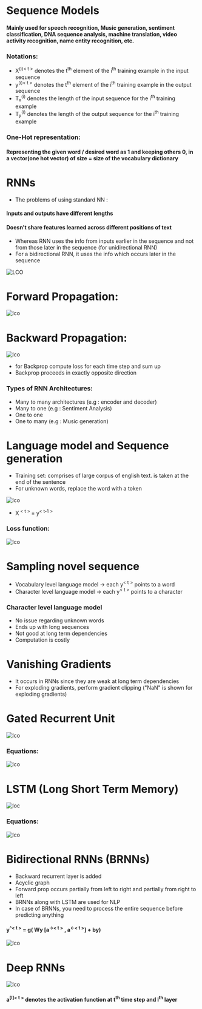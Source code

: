 # Sequence Models
#### Mainly used for speech recognition, Music generation, sentiment classification, DNA sequence analysis, machine translation, video activity recognition, name entity recognition, etc.
### Notations:
- X<sup>(i)< t ></sup> denotes the t<sup>th</sup> element of the i<sup>th</sup> training example in the input sequence
- y<sup>(i)< t ></sup> denotes the t<sup>th</sup> element of the i<sup>th</sup> training example in the output sequence
- T<sub>x</sub><sup>(i)</sup> denotes the length of the input sequence for the i<sup>th</sup> training example
- T<sub>y</sub><sup>(i)</sup> denotes the length of the output sequence for the i<sup>th</sup> training example

### One-Hot representation:
#### Representing the given word / desired word as 1 and keeping others 0, in a vector(one hot vector) of size = size of the vocabulary dictionary

# RNNs
- The problems of using standard NN :
#### Inputs and outputs have different lengths
#### Doesn't share features learned across different positions of text
- Whereas RNN uses the info from inputs earlier in the sequence and not from those later in the sequence (for unidirectional RNN)
- For a bidirectional RNN, it uses the info which occurs later in the sequence

![LCO](https://raw.githubusercontent.com/amanchadha/coursera-deep-learning-specialization/master/C5%20-%20Sequence%20Models/Notes/Images/15.png)
# Forward Propagation:
![lco](https://raw.githubusercontent.com/amanchadha/coursera-deep-learning-specialization/master/C5%20-%20Sequence%20Models/Notes/Images/04.png)
# Backward Propagation:
![lco](https://raw.githubusercontent.com/amanchadha/coursera-deep-learning-specialization/master/C5%20-%20Sequence%20Models/Notes/Images/08.png)

- for Backprop compute loss for each time step and sum up
- Backprop proceeds in exactly opposite direction
### Types of RNN Architectures:
- Many to many architectures (e.g : encoder and decoder)
- Many to one (e.g : Sentiment Analysis)
- One to one
- One to many (e.g : Music generation)

# Language model and Sequence generation
- Training set: comprises of large corpus of english text. <EOS> is taken at the end of the sentence
- For unknown words, replace the word with a token <unk>

![lco](https://raw.githubusercontent.com/amanchadha/coursera-deep-learning-specialization/master/C5%20-%20Sequence%20Models/Notes/Images/13.png)

- X<sup> < t > </sup> = y<sup>< t-1 ></sup>
### Loss function:

![lco](https://raw.githubusercontent.com/amanchadha/coursera-deep-learning-specialization/master/C5%20-%20Sequence%20Models/Notes/Images/14.png)

# Sampling novel sequence
- Vocabulary level language model -> each y<sup>< t ></sup> points to a word
- Character level language model -> each y<sup>< t ></sup> points to a character
### Character level language model
- No issue regarding unknown words
- Ends up with long sequences 
- Not good at long term dependencies
- Computation is costly

# Vanishing Gradients
- It occurs in RNNs since they are weak at long term dependencies 
- For exploding gradients, perform gradient clipping ("NaN" is shown for exploding gradients)

# Gated Recurrent Unit
![lco](https://camo.githubusercontent.com/79e3f02becc35d0996a4cc3583dc5773a1fd6962ddc2a9ab8b63f6550e86c913/68747470733a2f2f6d69726f2e6d656469756d2e636f6d2f76322f726573697a653a6669743a3732332f312a4f386b354e505f4646337a4b4377445a55596f6961412e706e67)

### Equations:
![lco](https://raw.githubusercontent.com/amanchadha/coursera-deep-learning-specialization/master/C5%20-%20Sequence%20Models/Notes/Images/20.png)

# LSTM (Long Short Term Memory)
![loc](https://camo.githubusercontent.com/549db8785e6e81d1f3817786a5470523fca2f2141fa0d29a7ccaeee99d7f341c/68747470733a2f2f6672616e6b6c696e777531392e6769746875622e696f2f323031382f30382f32372f726e6e2d6c73746d2f726e6e312e706e67)

### Equations:
![lco](https://camo.githubusercontent.com/e2ad3f941889557802826babe9ab790b4c1a59309609a064eafd5a3353a9fcca/68747470733a2f2f6672616e6b6c696e777531392e6769746875622e696f2f323031382f30382f32372f726e6e2d6c73746d2f4c53544d2e706e67)

# Bidirectional RNNs (BRNNs)
- Backward recurrent layer is added
- Acyclic graph
- Forward prop occurs partially from left to right and partially from right to left
- BRNNs along with LSTM are used for NLP
- In case of BRNNs, you need to process the entire sequence before predicting anything 
#### y<sup>^< t ></sup> = g( Wy [a<sup>->< t ></sup> , a<sup><-< t ></sup>] + by)

![lco](https://camo.githubusercontent.com/a990eec1cfa296dc4c0f8de12aaa87944c6fef22de1b80fc020acabcd72f51e0/68747470733a2f2f6d69726f2e6d656469756d2e636f6d2f76322f726573697a653a6669743a313130302f666f726d61743a776562702f312a36516e505553765f74394259394676385f614c622d512e706e67)
# Deep RNNs
![lco](https://raw.githubusercontent.com/amanchadha/coursera-deep-learning-specialization/master/C5%20-%20Sequence%20Models/Notes/Images/25.png)

#### a<sup>[l]< t ></sup> denotes the activation function at t<sup>th</sup> time step and l<sup>th</sup> layer